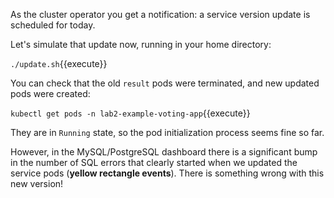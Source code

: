 As the cluster operator you get a notification: a service version update is scheduled for today.

Let's simulate that update now, running in your home directory:

`./update.sh`{{execute}}

You can check that the old `result` pods were terminated, and new updated pods were created:

`kubectl get pods -n lab2-example-voting-app`{{execute}}

They are in `Running` state, so the pod initialization process seems fine so far.

However, in the MySQL/PostgreSQL dashboard there is a significant bump in the number of SQL errors that clearly started when we updated the service pods (**yellow rectangle events**). There is something wrong with this new version!

